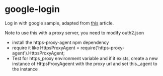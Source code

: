 # google-login

Log in with google sample, adapted from [this](https://www.loginradius.com/blog/engineering/google-authentication-with-nodejs-and-passportjs/) article.

Note to use this with a proxy server, you need to modify outh2.json

* install the https-proxy-agent npm dependency
* require it like HttpsProxyAgent = require('https-proxy-agent').HttpsProxyAgent;
* Test for https_proxy environment variable and if it exists, create a new instance of HttpsProxyAgeent with the proxy url and set this._agent to the instance